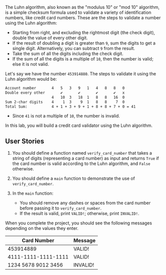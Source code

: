 The Luhn algorithm, also known as the "modulus 10" or "mod 10" algorithm, is a simple checksum formula used to validate a variety of identification numbers, like credit card numbers. These are the steps to validate a number using the Luhn algorithm:
- Starting from right, and excluding the rightmost digit (the check digit), double the value of every other digit.
- If the result of doubling a digit is greater than `9`, sum the digits to get a single digit. Alternatively, you can subtract `9` from the result.
- Take the sum of all the digits including the check digit.
- If the sum of all the digits is a multiple of `10`, then the number is valid; else it is not valid.

Let's say we have the number `453914880`. The steps to validate it using the Luhn algorithm would be:

```md
Account number       4   5   3   9   1   4   8   8   0   
Double every other       ✔       ✔       ✔       ✔   x 
                     4   10  3   18  1   8   8   16  0  
Sum 2-char digits    4    1  3    9  1   8   8    7  0
Total Sum:           4 + 1 + 3 + 9 + 1 + 8 + 8 + 7 + 0 = 41
```

- Since `41` is not a multiple of `10`, the number is invalid.

In this lab, you will build a credit card validator using the Luhn algorithm.

## User Stories

1. You should define a function named `verify_card_number` that takes a string of digits (representing a card number) as input and returns `True` if the card number is valid according to the Luhn algorithm, and `False` otherwise.

1. You should define a `main` function to demonstrate the use of `verify_card_number`.

1. In the `main` function:
   - You should remove any dashes or spaces from the card number before passing it to `verify_card_number`.
   - If the result is valid, print `VALID!`; otherwise, print `INVALID!`.

When you complete the project, you should see the following messages depending on the values they enter.

| Card Number        | Message   |
| ------------------ | --------- |
| 453914889          | VALID!    |
| 4111-1111-1111-1111| VALID!    |
| 1234 5678 9012 3456| INVALID!  |
